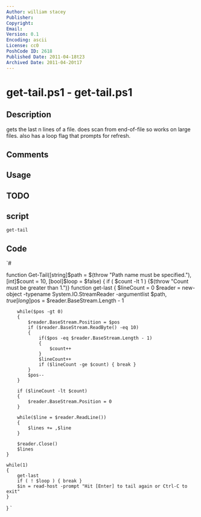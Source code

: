 ```yaml
---
Author: william stacey
Publisher: 
Copyright: 
Email: 
Version: 0.1
Encoding: ascii
License: cc0
PoshCode ID: 2618
Published Date: 2011-04-18t23
Archived Date: 2011-04-20t17
---
```


# get-tail.ps1 - get-tail.ps1

## Description

gets the last n lines of a file. does scan from end-of-file so works on large files. also has a loop flag that prompts for refresh.

## Comments



## Usage



## TODO



## script

`get-tail`

## Code

`#
  
 function Get-Tail([string]$path = $(throw "Path name must be specified."), [int]$count = 10, [bool]$loop = $false)
 {
 	if ( $count -lt 1 ) {$(throw "Count must be greater than 1.")}
 	function get-last
 	{
 		$lineCount = 0
 		$reader = new-object -typename System.IO.StreamReader -argumentlist $path, $true
 		[long]$pos = $reader.BaseStream.Length - 1
  
 		while($pos -gt 0)
 		{
 			$reader.BaseStream.Position = $pos
 			if ($reader.BaseStream.ReadByte() -eq 10)
 			{
 				if($pos -eq $reader.BaseStream.Length - 1)
 				{
 					$count++
 				}
 				$lineCount++
 				if ($lineCount -ge $count) { break }
 			}
 			$pos--
 		} 
 		
 		if ($lineCount -lt $count)
 		{
 			$reader.BaseStream.Position = 0
 		}
 		
 		while($line = $reader.ReadLine())
 		{
 			$lines += ,$line
 		}
 		
 		$reader.Close()
 		$lines
 	}
  
 	while(1)
 	{
 		get-last
 		if ( ! $loop ) { break }
 		$in = read-host -prompt "Hit [Enter] to tail again or Ctrl-C to exit"
 	}
 }
`

